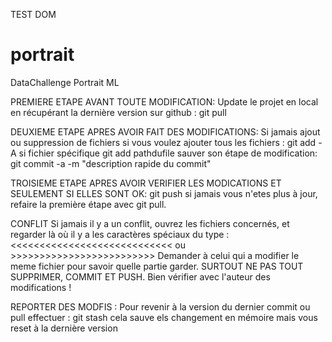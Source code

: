 TEST DOM

# portrait
DataChallenge Portrait ML


PREMIERE ETAPE AVANT TOUTE MODIFICATION:
Update le projet en local en récupérant la dernière version sur github :
git pull

DEUXIEME ETAPE APRES AVOIR FAIT DES MODIFICATIONS: 
	Si jamais ajout ou suppression de fichiers
		si vous voulez ajouter tous les fichiers :
			git add -A
		si fichier spécifique
			git add pathdufile
	sauver son étape de modification:
		git commit -a -m "description rapide du commit"

TROISIEME ETAPE APRES AVOIR VERIFIER LES MODICATIONS ET SEULEMENT SI ELLES SONT OK:
	git push
si jamais vous n'etes plus à jour, refaire la première étape avec git pull. 


CONFLIT 
Si jamais il y a un conflit, ouvrez les fichiers concernés, et regarder là où il y a les caractères spéciaux du type :
<<<<<<<<<<<<<<<<<<<<<<<<<<<< ou >>>>>>>>>>>>>>>>>>>>>>>>>
Demander à celui qui a modifier le meme fichier pour savoir quelle partie garder. SURTOUT NE PAS TOUT SUPPRIMER, COMMIT ET PUSH. 
Bien vérifier avec l'auteur des modifications !


REPORTER DES MODFIS :
Pour revenir à la version du dernier commit ou pull effectuer : 
git stash 
cela sauve els changement en mémoire mais vous reset à la dernière version


